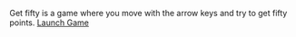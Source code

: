 Get fifty is a game where you move with the arrow keys and try to get fifty points. [Launch Game](https://kyleplo.github.io/c/games/get-fifty/index.html)
